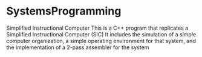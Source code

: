 # SystemsProgramming
Simplified Instructional Computer
This is a C++ program that replicates a Simplified Instructional Computer (SIC) 
It includes the simulation of a simple computer organization, a simple operating environment for that system, and
the implementation of a 2-pass assembler for the system
